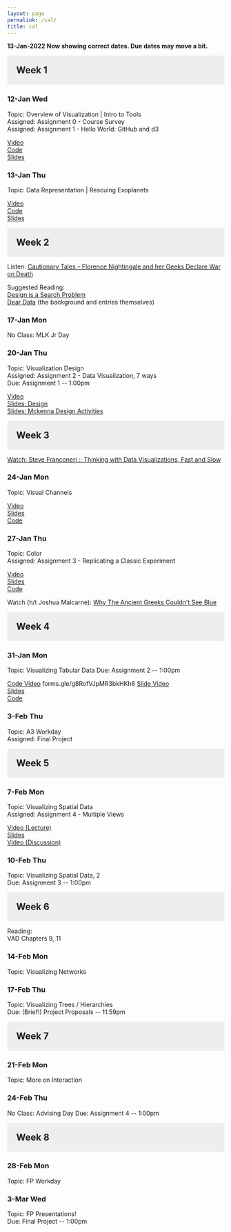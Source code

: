 ```yaml
---
layout: page
permalink: /cal/
title: cal
---
```


<style>

h2 {
  margin: 0 0 1em 0;
  padding: 1em;
  background-color: #EEEEEE;
}

.item {
  padding: 0 1em 1em 1em;
}

.due {
  font-weight: bold;
}

h2, ul {
  margin-bottom: 0
}

.topic, .assigned, .due, .materials, .vid {
  padding-left: 2em;
}

</style>

**13-Jan-2022 Now showing correct dates. Due dates may move a bit.**

## Week 1

### 12-Jan Wed   
Topic: Overview of Visualization | Intro to Tools   
Assigned: Assignment 0 - Course Survey   
Assigned: Assignment 1 - Hello World: GitHub and d3   

[Video](https://wpi0-my.sharepoint.com/:v:/g/personal/ltharrison_wpi_edu/EZn9CVoWw_hChT_cB1aYqesBsCosATD0lOYrxey6_Ioejw?e=m6AX84)    
[Code](https://wpi0-my.sharepoint.com/:u:/g/personal/ltharrison_wpi_edu/EYrkqG2tl7ZBsB8LW6946zcBf4Se1NFCd4YuYyauhgF0fQ?e=mFoDg9)    
[Slides](https://wpi0-my.sharepoint.com/:b:/g/personal/ltharrison_wpi_edu/EUAo6UdF6SlCuKi_YUGWzucBLmV6wEpnJqdTBk64MeUEMQ?e=1u8Itk)    


### 13-Jan Thu   
Topic: Data Representation | Rescuing Exoplanets    

[Video](https://wpi0-my.sharepoint.com/:v:/g/personal/ltharrison_wpi_edu/EdIU_-6XpJ9MuKY92CItynMBX_eMsBXEKGdRHjc60k1VEQ?e=ClQUVh)    
[Code](https://wpi0-my.sharepoint.com/:u:/g/personal/ltharrison_wpi_edu/EczxZjdUf5VKhHvfbswo4QABCT4oyc9rInGfJw_ZqJyang?e=aDObyi)    
[Slides](https://wpi0-my.sharepoint.com/:b:/g/personal/ltharrison_wpi_edu/Ec0ACnFzdPFPm2F6QIXIXCsBnnPg7y84MSI06Rz_sb-6dQ?e=hvYsbw)    

## Week 2

Listen: [Cautionary Tales – Florence Nightingale and her Geeks Declare War on Death](https://timharford.com/2021/03/cautionary-tales-florence-nightingale-and-her-geeks-declare-war-on-death/)  

Suggested Reading:   
[Design is a Search Problem](https://www.youtube.com/watch?v=fThhbt23SGM)   
[Dear Data](http://www.dear-data.com/theproject) (the background and entries themselves)   

### 17-Jan Mon 
No Class: MLK Jr Day

### 20-Jan Thu 
Topic: Visualization Design   
Assigned: Assignment 2 - Data Visualization, 7 ways    
Due: Assignment 1 -- 1:00pm   

[Video](https://wpi0-my.sharepoint.com/:v:/g/personal/ltharrison_wpi_edu/ER-54WJYFkZAqG4Vr95ErvkB56n9qJDBeUpubkSNnzgozQ?e=yjpiZU)    
[Slides: Design](https://wpi0-my.sharepoint.com/:b:/g/personal/ltharrison_wpi_edu/EVliZuCw4hpIn0W7ckFGzGEBktOEsTheReRMOIQhbVzFRQ?e=Kfkz3W)    
[Slides: Mckenna Design Activities](https://wpi0-my.sharepoint.com/:b:/g/personal/ltharrison_wpi_edu/EQhe6TNnSaRHt5DlHfsgKRUBYmkRtDo7a2Q4gmaOE-sygw?e=kZfMaM)    

## Week 3

[Watch: Steve Franconeri :: Thinking with Data Visualizations, Fast and Slow](https://www.youtube.com/watch?v=wrlpvRDt-JI)

### 24-Jan Mon   
Topic: Visual Channels  

[Video](https://wpi0-my.sharepoint.com/:v:/g/personal/ltharrison_wpi_edu/EY32mza-rDZKsjxdNtPb-7YBBKI0JtPdPMo9pMDj_d5HWg?e=ssXhGR)    
[Slides](https://wpi0-my.sharepoint.com/:b:/g/personal/ltharrison_wpi_edu/EdnKu_Uqpj5LlcMiAHkLMIsBqBvsInz07bubIsgwycEPPw?e=VcPdiG)    
[Code](https://wpi0-my.sharepoint.com/:u:/g/personal/ltharrison_wpi_edu/ERJe1q-d-Q5EhkRQyFS5aA4BiwPtoP8sFlUCJgskZQB4jA?e=wZvzoc)    

### 27-Jan Thu   
Topic: Color   
Assigned: Assignment 3 - Replicating a Classic Experiment   

[Video](https://wpi0-my.sharepoint.com/:v:/g/personal/ltharrison_wpi_edu/EbizhZolzJ1GoCTXPUGgGdABvylXER8pwcI7fRuOV5JBOQ?e=EGqaOc)    
[Slides](https://wpi0-my.sharepoint.com/:b:/g/personal/ltharrison_wpi_edu/EW-GFvMgYmVGh9g3a30rvzMBuQAEnJMsTxLbGNsGbt2RsA?e=XVbg6p)    
[Code](https://observablehq.com/d/4f28a37068afd93a)    

Watch (h/t Joshua Malcarne): [Why The Ancient Greeks Couldn't See Blue
](https://www.youtube.com/watch?v=D1-WuBbVe2E)

## Week 4

### 31-Jan Mon   
Topic: Visualizing Tabular Data
Due: Assignment 2 -- 1:00pm   

[Code Video](https://wpi0-my.sharepoint.com/:v:/g/personal/ltharrison_wpi_edu/EQx2z573pKRDkiu33meziiIBo-iPWbFZN123zIwXGWVkSQ?e=r5n5RN)    forms.gle/g8RofVJpMR3bkHKh6
[Slide Video](https://wpi0-my.sharepoint.com/:v:/g/personal/ltharrison_wpi_edu/EbaErj_NTIxDkjfvBNgad0cBz3el6fA_vrNtYIqasUc2gw?e=2TMoEb)    
[Slides](https://wpi0-my.sharepoint.com/:b:/g/personal/ltharrison_wpi_edu/EbU6i1o8vg9Llv-pAYy3a5wBfu489NdAmFqOQOvSqnl0aA?e=Ll84xT)    
[Code](https://wpi0-my.sharepoint.com/:u:/g/personal/ltharrison_wpi_edu/EUiJldTLK7NJsff6R_z95qoBUZSClezAra0Rd4ofWeIRpA?e=gwXDiG)    

### 3-Feb Thu   
Topic: A3 Workday      
Assigned: Final Project

## Week 5

### 7-Feb Mon   
Topic: Visualizing Spatial Data   
Assigned: Assignment 4 - Multiple Views   

[Video (Lecture)](https://wpi0-my.sharepoint.com/:v:/g/personal/ltharrison_wpi_edu/EWS7TMUMkhRJgmvAaRAmLLwBazZHUujxR35-jJ-v1f2ADw?e=dxxoUp)    
[Slides](https://wpi0-my.sharepoint.com/:b:/g/personal/ltharrison_wpi_edu/ESQm3QHyzqtMsLKXldDWQ6UBOZojXEULUXZW8eQbYAQnfw?e=ai7yHE)    
[Video (Discussion)](https://wpi0-my.sharepoint.com/:v:/g/personal/ltharrison_wpi_edu/EQRSQ9GQZalMuIuC0qcm0OgB3i8OD0bXVZPm5fADAeOy8Q?e=2Z2wre)    

### 10-Feb Thu   
Topic: Visualizing Spatial Data, 2    
Due: Assignment 3 -- 1:00pm   

## Week 6
Reading:   
VAD Chapters 9, 11

### 14-Feb Mon   
Topic: Visualizing Networks   

### 17-Feb Thu   
Topic: Visualizing Trees / Hierarchies   
Due: (Brief!) Project Proposals -- 11:59pm  

## Week 7 

### 21-Feb Mon   
Topic: More on Interaction   

### 24-Feb Thu   
No Class: Advising Day
Due: Assignment 4 -- 1:00pm   

## Week 8 

### 28-Feb Mon   
Topic: FP Workday 

### 3-Mar Wed   
Topic: FP Presentations!  
Due: Final Project -- 1:00pm   

